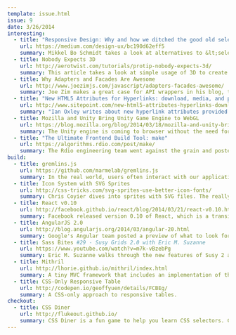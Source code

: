 ```yaml
---
template: issue.html
issue: 9
date: 3/26/2014
interesting:
  - title: "Responsive Design: Why and how we ditched the good old select element"
    url: https://medium.com/design-ux/bc190d62eff5
    summary: Mikkel Bo Schmidt takes a look at alternatives to &lt;select&gt; in responsive design. He cites the problems his team hit with the widget and provides an alternative - smart pickers. On the same note, <a href="https://twitter.com/lukew/status/446299733355556864">Luke Wroblewski had an excellent visual for this very topic</a>.
  - title: Nobody Expects 3D
    url: http://aerotwist.com/tutorials/protip-nobody-expects-3d/
    summary: This article takes a look at simple usage of 3D to create alternative, unexpected experiences. It's a lot simpler than it seems! The project references <a href="https://github.com/h5bp/Effeckt.css/">Effeckt.css</a> for more inspiration and it's definitely worth checking out if you're looking for a longer list of what might be possible.
  - title: Why Adapters and Facades Are Awesome
    url: http://www.joezimjs.com/javascript/adapters-facades-awesome/
    summary: Joe Zim makes a great case for API wrappers in his blog, talking about the Facade and Adapter patterns. By writing wrappers with a consistent interface, you can decouple your modules from implementation details, like the data backend, and make it much easier to swap them out later if needed. You can also add features, like Joe did by adding promises.
  - title: "New HTML5 Attributes for Hyperlinks: download, media, and ping"
    url: http://www.sitepoint.com/new-html5-attributes-hyperlinks-download-media-ping/
    summary: "Ian Oxley writes about new hyperlink attributes provided by HTML5: download, media, and ping. The new attributes give us better tools for file downloads, click tracking, and context-aware specific media. Support for these attributes is mixed, but Ian notes the exceptions."
  - title: Mozilla and Unity Bring Unity Game Engine to WebGL
    url: https://blog.mozilla.org/blog/2014/03/18/mozilla-and-unity-bring-unity-game-engine-to-webgl/
    summary: The Unity engine is coming to browser without the need for a plugin by taking advantage of tools championed by Mozilla, such as WebGL and asm.js. It's truly amazing to see fully realized 3D games begin to come to life in the browser without the need for 3rd party plugins. We're just scratching the surface of what the web can truly do today, and it's exciting to see impressive accomplishments like this beginning to arrive.
  - title: "The Ultimate Frontend Build Tool: make"
    url: https://algorithms.rdio.com/post/make/
    summary: The Rdio engineering team went against the grain and posted a great argument for make as your frontend build tool. If you feel more comfortable with make or you've tried the current crop of build tools and they just don't meet your needs, check out this article for tips on how to put make to work on your frontend.
build:
  - title: gremlins.js
    url: https://github.com/marmelab/gremlins.js
    summary: In the real world, users often interact with our application in ways that we never imagined. Marmelab, a development firm out of France, released an amusing and potentially very useful tool to squeeze out every last error message from your UI. Gremlins.js "unleashes a horde of undisciplined gremlins" on your interface, triggering a host of random actions in an attempt to break your code.
  - title: Icon System with SVG Sprites
    url: http://css-tricks.com/svg-sprites-use-better-icon-fonts/
    summary: Chris Coyier dives into sprites with SVG files. The really interesting part of all of this is how simple SVG syntax can be when broken down. Chris also talks about using grunt-svgstore for easy compilation, which may make it easier for you if you adopt this technique. Lastly, he notes that icon font icons have a tendency to fail in weird ways, while SVG icons are easily styled and generally work as expected.
  - title: React v0.10
    url: http://facebook.github.io/react/blog/2014/03/21/react-v0.10.html
    summary: Facebook released version 0.10 of React, which is a transitional release to add more warnings about an upcoming backwards-incompatible change. In the next release, the component constructor will no longer return a reference to a single universal instance of the component. It will now construct a new instance each time it's called. If your app depends on the singleton pattern, you'll need to adjust it to take this into account.
  - title: AngularJS 2.0
    url: http://blog.angularjs.org/2014/03/angular-20.html
    summary: Google's Angular team posted a preview of what to look forward to in 2.0. They are planning many great improvements, including a heavy emphasis on embracing ES6 capabilities using the Traceur compiler, a much more modular library structure that can be mixed and matched, and a variety of improvements to dependency injection, templating, routing, persistence, and more.
  - title: Sass Bites #29 - Susy Grids 2.0 with Eric M. Suzanne
    url: https://www.youtube.com/watch?v=m7k-vBzebPg
    summary: Eric M. Suzanne walks through the new features of Susy 2 and does a demo to demonstrate its power. If you're using Susy and still have a questions on how things might be done this should help!
  - title: Mithril
    url: http://lhorie.github.io/mithril/index.html
    summary: A tiny MVC framework that includes an implementation of the virtual DOM strategy that React pioneered. It seeks to provide more structure, and sticks close to plain JavaScript. The 3kb gzipped size is impressive!
  - title: CSS-Only Responsive Table
    url: http://codepen.io/geoffyuen/details/FCBEg/
    summary: A CSS-only approach to responsive tables.
checkout:
  - title: CSS Diner
    url: http://flukeout.github.io/
    summary: CSS Diner is a fun game to help you learn CSS selectors. Can you make it to the end?
---
```


